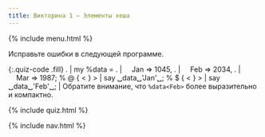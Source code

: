 ```yaml
---
title: Викторина 1 — Элементы хеша
---
```


{% include menu.html %}

Исправьте ошибки в следующей программе.

{:.quiz-code .fill}
. | my %data =
. | &nbsp;&nbsp;&nbsp;&nbsp;Jan => 1045,
. | &nbsp;&nbsp;&nbsp;&nbsp;Feb => 2034,
. | &nbsp;&nbsp;&nbsp;&nbsp;Mar => 1987;
% @ { < } > | say ␣data␣&apos;Jan&apos;␣;
% $ { < } > | say ␣data␣&apos;Feb&apos;␣; | Обратите внимание, что `%data<Feb>` более выразительно и компактно.

{% include quiz.html %}

{% include nav.html %}